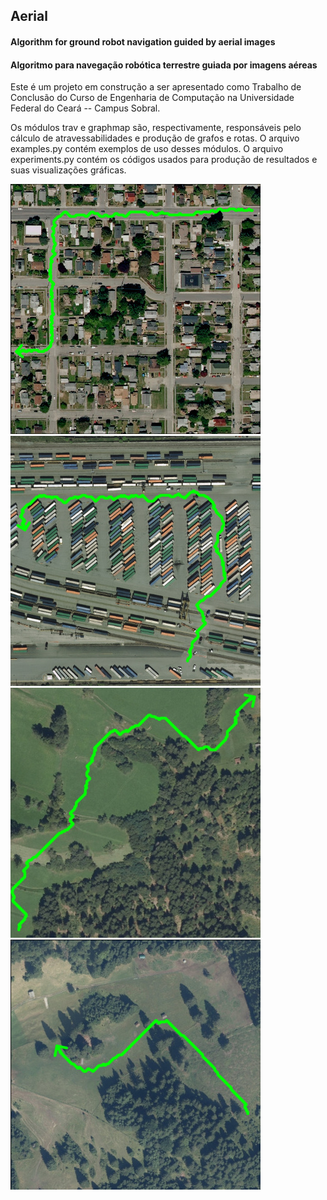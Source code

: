 
## **Aerial** ##

#### Algorithm for ground robot navigation guided by aerial images ####
#### Algoritmo para navegação robótica terrestre guiada por imagens aéreas ####

Este é um projeto em construção a ser apresentado como Trabalho de Conclusão do Curso de Engenharia de Computação na Universidade Federal do Ceará -- Campus Sobral.

Os módulos trav e graphmap são, respectivamente, responsáveis pelo cálculo de atravessabilidades e produção de grafos e rotas. O arquivo examples.py contém exemplos de uso desses módulos. O arquivo experiments.py contém os códigos usados para produção de resultados e suas visualizações gráficas.

![alt text](https://raw.githubusercontent.com/cosmonautd/Aerial/master/1.jpg) ![alt text](https://raw.githubusercontent.com/cosmonautd/Aerial/master/2.jpg) ![alt text](https://raw.githubusercontent.com/cosmonautd/Aerial/master/3.jpg) ![alt text](https://raw.githubusercontent.com/cosmonautd/Aerial/master/4.jpg)
